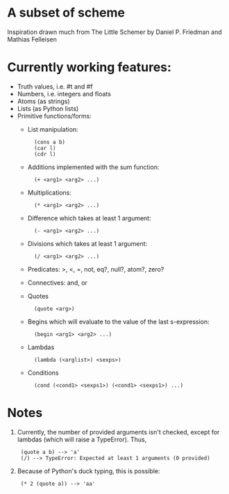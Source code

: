 # A subset of scheme #
Inspiration drawn much from The Little Schemer by Daniel P. Friedman and Mathias Felleisen

# Currently working features: #
+ Truth values, i.e. #t and #f
+ Numbers, i.e. integers and floats
+ Atoms (as strings)
+ Lists (as Python lists)
+ Primitive functions/forms:
    + List manipulation:

            (cons a b)
            (car l)
            (cdr l)
    + Additions implemented with the sum function:

            (+ <arg1> <arg2> ...)
    + Multiplications:

            (* <arg1> <arg2> ...)
    + Difference which takes at least 1 argument:

            (- <arg1> <arg2> ...)
    + Divisions which takes at least 1 argument:

            (/ <arg1> <arg2> ...)
    + Predicates: &gt;, &lt;, =, not, eq?, null?, atom?, zero?
    + Connectives: and, or
    + Quotes

            (quote <arg>)
    + Begins which will evaluate to the value of the last s-expression:

            (begin <arg1> <arg2> ...)
    + Lambdas

            (lambda (<arglist>) <sexps>)
    + Conditions

            (cond (<cond1> <sexps1>) (<cond1> <sexps1>) ...)

# Notes #
1. Currently, the number of provided arguments isn't checked, except for lambdas (which will raise a TypeError). Thus,

        (quote a b) --> 'a'
        (/) --> TypeError: Expected at least 1 arguments (0 provided)
2. Because of Python's duck typing, this is possible:  

        (* 2 (quote a)) --> 'aa'
